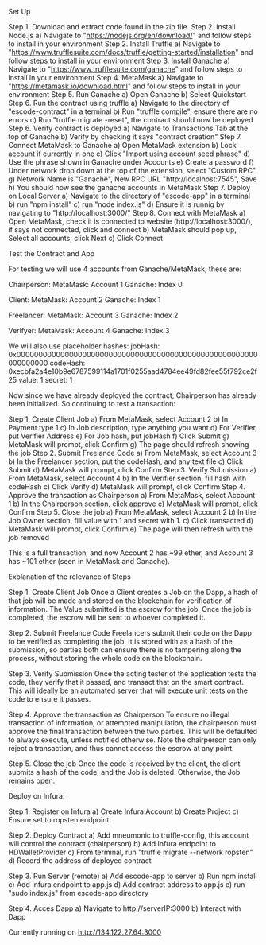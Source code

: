 Set Up

Step 1. Download and extract code found in the zip file.
Step 2. Install Node.js
    a) Navigate to "https://nodejs.org/en/download/" and follow steps to install in your environment
Step 2. Install Truffle
    a) Navigate to "https://www.trufflesuite.com/docs/truffle/getting-started/installation" and follow steps to install in your environment
Step 3. Install Ganache
    a) Navigate to "https://www.trufflesuite.com/ganache" and follow steps to install in your environment
Step 4. MetaMask
    a) Navigate to "https://metamask.io/download.html" and follow steps to install in your environment
Step 5. Run Ganache
    a) Open Ganache
    b) Select Quickstart
Step 6. Run the contract using truffle
    a) Navigate to the directory of "escode-contract" in a terminal
    b) Run "truffle compile", ensure there are no errors
    c) Run "truffle migrate -reset", the contract should now be deployed
Step 6. Verify contract is deployed
    a) Navigate to Transactions Tab at the top of Ganache
    b) Verify by checking it says "contract creation"
Step 7. Connect MetaMask to Ganache
    a) Open MetaMask extension
    b) Lock account if currently in one
    c) Click "Import using account seed phrase"
    d) Use the phrase shown in Ganache under Accounts
    e) Create a password
    f) Under network drop down at the top of the extension, select "Custom RPC"
    g) Network Name is "Ganache", New RPC URL "http://localhost:7545", Save
    h) You should now see the ganache accounts in MetaMask
Step 7. Deploy on Local Server
    a) Navigate to the directory of "escode-app" in a terminal
    b) run "npm install"
    c) run "node index.js"
    d) Ensure it is runnig by navigating to "http://localhost:3000/"
Step 8. Connect with MetaMask
    a) Open MetaMask, check it is connected to website (http://localhost:3000/), if says not connected, click and connect
    b) MetaMask should pop up, Select all accounts, click Next
    c) Click Connect

Test the Contract and App

For testing we will use 4 accounts from Ganache/MetaMask, these are:

Chairperson:
    MetaMask:   Account 1
    Ganache:    Index 0

Client:
    MetaMask:   Account 2
    Ganache:    Index 1

Freelancer:
    MetaMask:   Account 3
    Ganache:    Index 2

Verifyer:
    MetaMask:   Account 4
    Ganache:    Index 3

We will also use placeholder hashes:
    jobHash:    0x0000000000000000000000000000000000000000000000000000000000000000
    codeHash:   0xecbfa2a4e10b9e6787599114a1701f0255aad4784ee49fd82fee55f792ce2f25
    value:      1
    secret:     1

Now since we have already deployed the contract, Chairperson has already been initialized. So continuing to test a transaction:

Step 1. Create Client Job
    a) From MetaMask, select Account 2
    b) In Payment type 1
    c) In Job description, type anything you want
    d) For Verifier, put Verifier Address
    e) For Job hash, put jobHash
    f) Click Submit
    g) MetaMask will prompt, click Confirm
    g) The page should refresh showing the job
Step 2. Submit Freelance Code
    a) From MetaMask, select Account 3
    b) In the Freelancer section, put the codeHash, and any text file
    c) Click Submit
    d) MetaMask will prompt, click Confirm
Step 3. Verify Submission
    a) From MetaMask, select Account 4
    b) In the Verifier section, fill hash with codeHash
    c) Click Verify
    d) MetaMask will prompt, click Confirm
Step 4. Approve the transaction as Chairperson
    a) From MetaMask, select Account 1
    b) In the Chairperson section, click approve
    c) MetaMask will prompt, click Confirm
Step 5. Close the job
    a) From MetaMask, select Account 2
    b) In the Job Owner section, fill value with 1 and secret with 1.
    c) Click transacted
    d) MetaMask will prompt, click Confirm
    e) The page will then refresh with the job removed

This is a full transaction, and now Account 2 has ~99 ether, and Account 3 has ~101 ether (seen in MetaMask and Ganache).

Explanation of the relevance of Steps

Step 1. Create Client Job
Once a Client creates a Job on the Dapp, a hash of that job will be made and stored on the blockchain for verification of information. The Value submitted is the escrow for the job. Once the job is completed, the escrow will be sent to whoever completed it.

Step 2. Submit Freelance Code
Freelancers submit their code on the Dapp to be verified as completing the job. It is stored with as a hash of the submission, so parties both can ensure there is no tampering along the process, without storing the whole code on the blockchain. 

Step 3. Verify Submission
Once the acting tester of the application tests the code, they verify that it passed, and transact that on the smart contract. This will ideally be an automated server that will execute unit tests on the code to ensure it passes.

Step 4. Approve the transaction as Chairperson
To ensure no illegal transaction of information, or attempted manipulation, the chairperson must approve the final transaction between the two parties. This will be defaulted to always execute, unless notified otherwise. Note the chairperson can only reject a transaction, and thus cannot access the escrow at any point.

Step 5. Close the job
Once the code is received by the client, the client submits a hash of the code, and the Job is deleted. Otherwise, the Job remains open.


Deploy on Infura:

Step 1. Register on Infura
    a) Create Infura Account
    b) Create Project
    c) Ensure set to ropsten endpoint

Step 2. Deploy Contract
    a) Add mneumonic to truffle-config, this account will control the contract (chairperson)
    b) Add Infura endpoint to HDWalletProvider
    c) From terminal, run "truffle migrate --network ropsten"
    d) Record the address of deployed contract

Step 3. Run Server (remote)
    a) Add escode-app to server
    b) Run npm install
    c) Add Infura endpoint to app.js
    d) Add contract address to app.js
    e) run "sudo index.js" from escode-app directory

Step 4. Acces Dapp
    a) Navigate to http://serverIP:3000
    b) Interact with Dapp

Currently running on http://134.122.27.64:3000